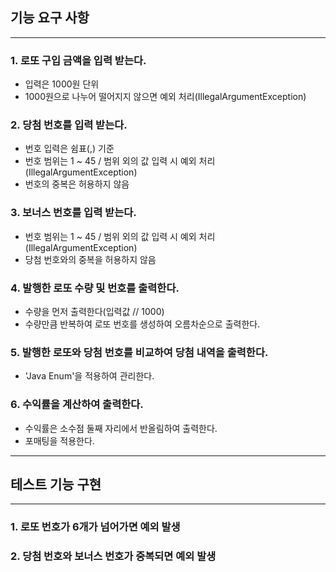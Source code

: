 ## 기능 요구 사항

---
### 1. 로또 구입 금액을 입력 받는다.
   - 입력은 1000원 단위
   - 1000원으로 나누어 떨어지지 않으면 예외 처리(IllegalArgumentException)
### 2. 당첨 번호를 입력 받는다.
   - 번호 입력은 쉼표(,) 기준
   - 번호 범위는 1 ~ 45 / 범위 외의 값 입력 시 예외 처리(IllegalArgumentException)
   - 번호의 중복은 허용하지 않음
### 3. 보너스 번호를 입력 받는다.
   - 번호 범위는 1 ~ 45 / 범위 외의 값 입력 시 예외 처리(IllegalArgumentException)
   - 당첨 번호와의 중복을 허용하지 않음
### 4. 발행한 로또 수량 및 번호를 출력한다.
   - 수량을 먼저 출력한다(입력값 // 1000)
   - 수량만큼 반복하여 로또 번호를 생성하여 오름차순으로 출력한다.
### 5. 발행한 로또와 당첨 번호를 비교하여 당첨 내역을 출력한다.
   - 'Java Enum'을 적용하여 관리한다.
### 6. 수익률을 계산하여 출력한다.
   - 수익률은 소수점 둘째 자리에서 반올림하여 출력한다.
   - 포매팅을 적용한다.

---
## 테스트 기능 구현

---
### 1. 로또 번호가 6개가 넘어가면 예외 발생
### 2. 당첨 번호와 보너스 번호가 중복되면 예외 발생
